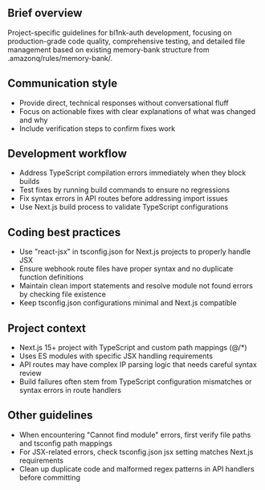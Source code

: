## Brief overview
Project-specific guidelines for bl1nk-auth development, focusing on production-grade code quality, comprehensive testing, and detailed file management based on existing memory-bank structure from .amazonq/rules/memory-bank/.

## Communication style
- Provide direct, technical responses without conversational fluff
- Focus on actionable fixes with clear explanations of what was changed and why
- Include verification steps to confirm fixes work

## Development workflow
- Address TypeScript compilation errors immediately when they block builds
- Test fixes by running build commands to ensure no regressions
- Fix syntax errors in API routes before addressing import issues
- Use Next.js build process to validate TypeScript configurations

## Coding best practices
- Use "react-jsx" in tsconfig.json for Next.js projects to properly handle JSX
- Ensure webhook route files have proper syntax and no duplicate function definitions
- Maintain clean import statements and resolve module not found errors by checking file existence
- Keep tsconfig.json configurations minimal and Next.js compatible

## Project context
- Next.js 15+ project with TypeScript and custom path mappings (@/*)
- Uses ES modules with specific JSX handling requirements
- API routes may have complex IP parsing logic that needs careful syntax review
- Build failures often stem from TypeScript configuration mismatches or syntax errors in route handlers

## Other guidelines
- When encountering "Cannot find module" errors, first verify file paths and tsconfig path mappings
- For JSX-related errors, check tsconfig.json jsx setting matches Next.js requirements
- Clean up duplicate code and malformed regex patterns in API handlers before committing